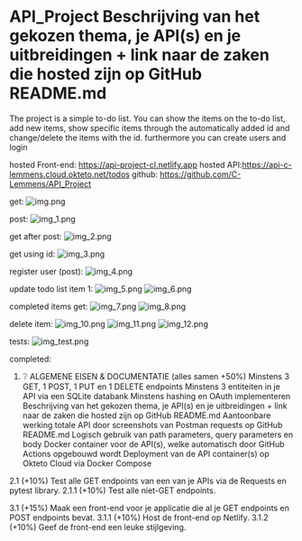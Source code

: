# API_Project Beschrijving van het gekozen thema, je API(s) en je uitbreidingen + link naar de zaken die hosted zijn op GitHub README.md

The project is a simple to-do list.
You can show the items on the to-do list, add new items, show specific items through the automatically added id and change/delete the items with the id.
furthermore you can create users and login

hosted Front-end: https://api-project-cl.netlify.app
hosted API:https://api-c-lemmens.cloud.okteto.net/todos
github: https://github.com/C-Lemmens/API_Project

get:
![img.png](pictures/img.png)

post:
![img_1.png](pictures/img_1.png)

get after post:
![img_2.png](pictures/img_2.png)

get using id:
![img_3.png](pictures/img_3.png)

register user (post):
![img_4.png](pictures/img_4.png)

update todo list item 1:
![img_5.png](pictures/img_5.png)
![img_6.png](pictures/img_6.png)

completed items get: 
![img_7.png](pictures/img_7.png)
![img_8.png](pictures/img_8.png)

delete item:
![img_10.png](pictures/img_10.png)
![img_11.png](pictures/img_11.png)
![img_12.png](pictures/img_12.png)

tests:
![img_test.png](pictures/img_test.png)

completed:
1. ❔ ALGEMENE EISEN & DOCUMENTATIE (alles samen +50%)
Minstens 3 GET, 1 POST, 1 PUT en 1 DELETE endpoints
Minstens 3 entiteiten in je API via een SQLite databank
Minstens hashing en OAuth implementeren
Beschrijving van het gekozen thema, je API(s) en je uitbreidingen + link naar de zaken die hosted zijn op GitHub README.md
Aantoonbare werking totale API door screenshots van Postman requests op GitHub README.md
Logisch gebruik van path parameters, query parameters en body
Docker container voor de API(s), welke automatisch door GitHub Actions opgebouwd wordt
Deployment van de API container(s) op Okteto Cloud via Docker Compose

2.1 (+10%) Test alle GET endpoints van een van je APIs via de Requests en pytest library.
2.1.1 (+10%) Test alle niet-GET endpoints.

3.1 (+15%) Maak een front-end voor je applicatie die al je GET endpoints en POST endpoints bevat.
3.1.1 (+10%) Host de front-end op Netlify. 
3.1.2 (+10%) Geef de front-end een leuke stijlgeving.